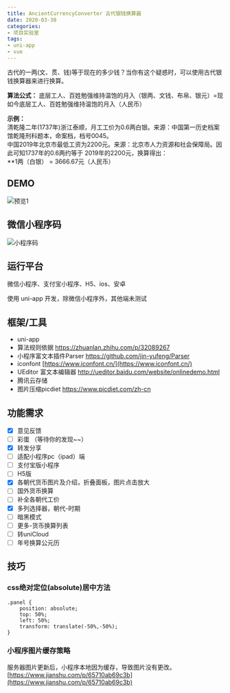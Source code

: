 ```yaml
---
title: AncientCurrencyConverter 古代银钱换算器
date: 2020-03-30
categories:
- 项目实验室
tags: 
- uni-app
- vue
---
```


古代的一两(文、贯、钱)等于现在的多少钱？当你有这个疑惑时，可以使用古代银钱换算器来进行换算。

**算法公式：** 底层工人、百姓勉强维持温饱的月入（银两、文钱、布帛、银元）=现如今底层工人、百姓勉强维持温饱的月入（人民币）

**示例：**  
清乾隆二年(1737年)浙江泰顺，月工工价为0.6两白银。来源：中国第一历史档案馆乾隆刑科题本，命案档，档号0045。  
中国2019年北京市最低工资为2200元。来源：北京市人力资源和社会保障局。因此可知1737年的0.6两约等于 2019年的2200元，换算得出：  
**1两（白银） = 3666.67元（人民币）

## DEMO

![预览1](https://sns-img-hw.xhscdn.com/862b008a-7dd2-4a20-c4be-dbbdf39c2ff5?imageView2/2/h/1200/format/webp)

## 微信小程序码

![小程序码](https://sns-img-bd.xhscdn.com/5ba64155-bbdd-2ade-862f-812b44d2c7f4?imageView2/2/w/900/format/webp)

## 运行平台

微信小程序、支付宝小程序、H5、ios、安卓

使用 uni-app 开发，除微信小程序外，其他端未测试

## 框架/工具

- uni-app
- 算法规则依据 https://zhuanlan.zhihu.com/p/32089267
- 小程序富文本插件Parser https://github.com/jin-yufeng/Parser
- iconfont [https://www.iconfont.cn/](https://www.iconfont.cn/)
- UEditor 富文本编辑器 http://ueditor.baidu.com/website/onlinedemo.html
- 腾讯云存储
- 图片压缩picdiet https://www.picdiet.com/zh-cn

## 功能需求

- [x] 意见反馈
- [ ] 彩蛋 （等待你的发现~~）
- [x] 转发分享
- [ ] 适配小程序pc（ipad）端
- [ ] 支付宝版小程序
- [ ] H5版
- [x] 各朝代货币图片及介绍，折叠面板，图片点击放大
- [ ] 国外货币换算
- [ ] 补全各朝代工价
- [x] 多列选择器，朝代-时期
- [ ] 暗黑模式
- [ ] 更多-货币换算列表
- [ ] 转uniCloud
- [ ] 年号换算公元历

## 技巧

### css绝对定位(absolute)居中方法

```
.panel {
    position: absolute;
    top: 50%;
    left: 50%;
    transform: translate(-50%,-50%);
}
```

### 小程序图片缓存策略

服务器图片更新后，小程序本地因为缓存，导致图片没有更改。  
[https://www.jianshu.com/p/65710ab69c3b](https://www.jianshu.com/p/65710ab69c3b)


